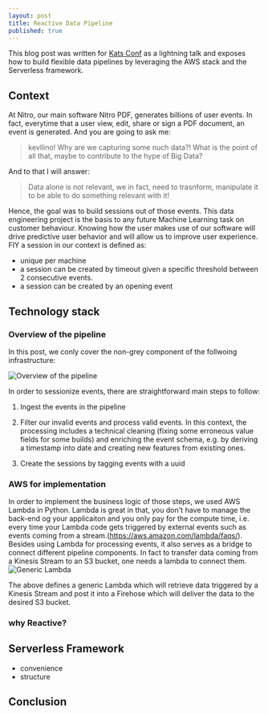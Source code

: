 ```yaml
---
layout: post
title: Reactive Data Pipeline
published: true
---
```


This blog post was written for [Kats Conf](http://www.katsconf.com/) as a lightning talk and exposes how to build flexible data pipelines by leveraging the AWS stack and the Serverless framework.

## Context 

At Nitro, our main software Nitro PDF, generates billions of user events. In fact, everytime that a user view, edit, share or sign a PDF document, an event is generated. And you are going to ask me:  

> kevllino! Why are we capturing some nuch data?! What is the point of all that, maybe to contribute to the hype of Big Data?

And to that I will answer: 

> Data alone is not relevant, we in fact, need to trasnform, manipulate it to be able to do something relevant with it!

Hence, the goal was to build sessions out of those events. This data engineering project is the basis to any future Machine Learning task on customer behaviour. Knowing how the user makes use of our software will drive predictive user behavior and will allow us to improve user experience. FIY a session in our context is defined as: 

- unique per machine 
- a session can be created by timeout given a specific threshold between 2 consecutive events. 
- a session can be created by an opening event

## Technology stack 

### Overview of the pipeline 

In this post, we conly cover the non-grey component of the follwoing infrastructure: 

![Overview of the pipeline]({{site.baseurl}}https://github.com/kevllino/kevllino.github.io/blob/master/images/Screen%20Shot%202017-02-05%20at%2012.24.38.png?raw=true)

In order to sessionize events, there are straightforward main steps to follow: 

1. Ingest the events in the pipeline

2. Filter our invalid events and process valid events. In this context, the processing includes a technical cleaning (fixing some erroneous value fields for some builds) and enriching the event schema, e.g. by deriving a timestamp into date and creating new features from existing ones. 

3. Create the sessions by tagging events with a uuid

### AWS for implementation 

In order to implement the business logic of those steps, we used AWS Lambda in Python. Lambda is great in that, you don't have to manage the back-end og your applicaiton and you only pay for the compute time, i.e. every time your Lambda code gets triggered by external events such as events coming from a stream.(https://aws.amazon.com/lambda/faqs/). Besides using Lambda for processing events, it also serves as a bridge to connect different pipeline components. In fact to transfer data coming from a Kinesis Stream to an S3 bucket, one needs a lambda to connect them. 
![Generic Lambda]({{site.baseurl}}/https://github.com/kevllino/kevllino.github.io/blob/master/images/Screen%20Shot%202017-02-05%20at%2012.46.00.png?raw=true)

The above defines a generic Lambda which will retrieve data triggered by a Kinesis Stream and post it into a Firehose which will deliver the data to the desired S3 bucket.

### why Reactive? 

## Serverless Framework 

- convenience 
- structure 

## Conclusion
